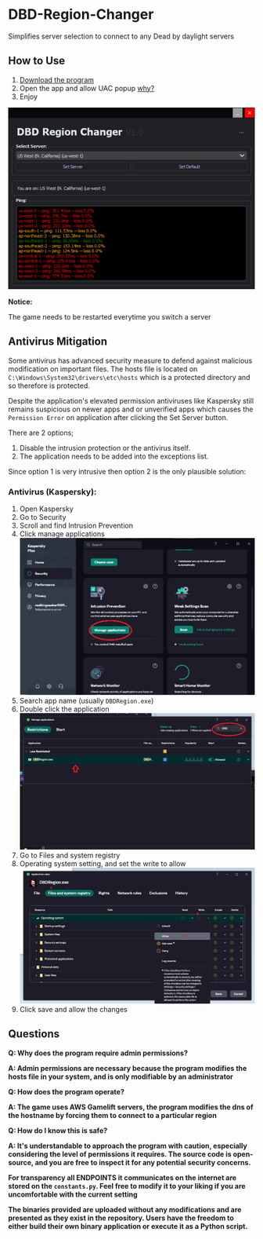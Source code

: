 # DBD-Region-Changer
Simplifies server selection to connect to any Dead by daylight servers

## How to Use
1. [Download the program](https://github.com/Kinuseka/DBD-Region-Changer/releases/latest)
2. Open the app and allow UAC popup [why?](#questions)
3. Enjoy

![Image of the DBD region changer](./images/app_image.png)

**Notice:**

The game needs to be restarted everytime you switch a server

## Antivirus Mitigation
Some antivirus has advanced security measure to defend against malicious modification on important files. The hosts file is located on `C:\Windows\System32\drivers\etc\hosts` which is a protected directory and so therefore is protected.

Despite the application's elevated permission antiviruses like Kaspersky still remains suspicious on newer apps and or unverified apps which causes the `Permission Error` on application after clicking the Set Server button. 

There are 2 options;
1. Disable the intrusion protection or the antivirus itself.
2. The application needs to be added into the exceptions list.

Since option 1 is very intrusive then option 2 is the only plausible solution:

### Antivirus (Kaspersky):
1. Open Kaspersky
2. Go to Security
3. Scroll and find Intrusion Prevention
4. Click manage applications
![Manage application circled red](./images/anti-virus-1.png)
5. Search app name (usually `DBDRegion.exe`)
6. Double click the application
![Photo with search bar entered "DBD" and the application "DBDRegion.exe" is shown on the list arrowed red](./images/anti-virus-2.png)
7. Go to Files and system registry
8. Operating system setting, and set the write to allow
![A guide screenshot with numbers. 1 Files and system registry, 2 Write setting aligned 3. Write setting is set to allow](./images/anti-virus-3.png)
9. Click save and allow the changes

## Questions
**Q: Why does the program require admin permissions?**

**A: Admin permissions are necessary because the program modifies the hosts file in your system, and is only modifiable by an administrator**

**Q: How does the program operate?**

**A: The game uses AWS Gamelift servers, the program modifies the dns of the hostname by forcing them to connect to a particular region**

**Q: How do I know this is safe?**

**A: It's understandable to approach the program with caution, especially considering the level of permissions it requires. The source code is open-source, and you are free to inspect it for any potential security concerns.**

**For transparency all ENDPOINTS it communicates on the internet are stored on the `constants.py`. Feel free to modify it to your liking if you are uncomfortable with the current setting** 

**The binaries provided are uploaded without any modifications and are presented as they exist in the repository. Users have the freedom to either build their own binary application or execute it as a Python script.**
